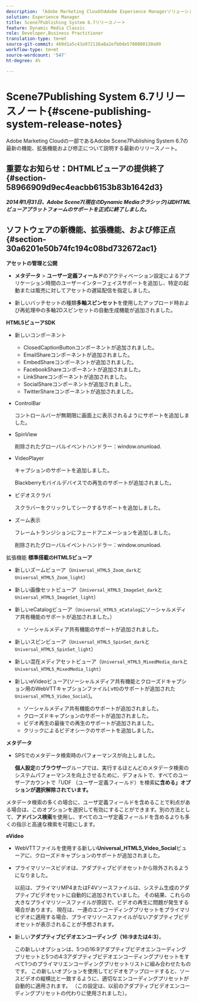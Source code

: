 ```yaml
---
description: 「Adobe Marketing CloudのAdobe Experience Managerソリューションに含まれるAdobe Scene7パブリッシングシステム6.7の最新の機能、拡張機能および修正について説明する最新のリリースノートです。」
solution: Experience Manager
title: Scene7Publishing System 6.7リリースノート
feature: Dynamic Media Classic
role: Developer,Business Practitioner
translation-type: tm+mt
source-git-commit: 469d1a5c43a972116a8a2efb0de5708800130a99
workflow-type: tm+mt
source-wordcount: '547'
ht-degree: 4%

---
```



# Scene7Publishing System 6.7リリースノート{#scene-publishing-system-release-notes}

Adobe Marketing Cloudの一部であるAdobe Scene7Publishing System 6.7の最新の機能、拡張機能および修正について説明する最新のリリースノート。

## 重要なお知らせ：DHTMLビューアの提供終了{#section-58966909d9ec4eacbb6153b83b1642d3}

***2014年1月31日、Adobe Scene7(現在のDynamic Mediaクラシック)はDHTMLビューアプラットフォームのサポートを正式に終了しました。***

## ソフトウェアの新機能、拡張機能、および修正点{#section-30a6201e50b74fc194c08bd732672ac1}

**アセットの管理と公開**

* **メタデータ** > **ユーザー定義フィールド**&#x200B;のアクティベーション設定によるアプリケーション時間のユーザーインターフェイスサポートを追加し、特定の起動または販売に対してアセットの遅延配信を指定しました。

<!--   [More information](http://help.adobe.com/en_US/scene7/using/WS08F62297-36A5-4c35-9D4E-5BE38C41D39C.html). -->

* 新しいバッチセットの種類&#x200B;**多軸スピンセット**&#x200B;を使用したアップロード時および再処理中の多軸2Dスピンセットの自動生成機能が追加されました。

<!--   [More information](http://help.adobe.com/en_US/scene7/using/WSf6ef983f54a76485-20cc30b112624e7b244-7fff.html). -->

**HTML5ビューアSDK**

<!-- The *Adobe Scene7 HTML5 Viewers SDK* is available as part of the SDK download from Adobe Developer Connection.

[More information](http://help.adobe.com/en_US/scene7/using/WSd4272150f67705c11b002eec12fcba4dee6-8000.html). -->

* 新しいコンポーネント

   * ClosedCaptionButtonコンポーネントが追加されました。
   * EmailShareコンポーネントが追加されました。
   * EmbedShareコンポーネントが追加されました。
   * FacebookShareコンポーネントが追加されました。
   * LinkShareコンポーネントが追加されました。
   * SocialShareコンポーネントが追加されました。
   * TwitterShareコンポーネントが追加されました。

* ControlBar

   コントロールバーが無期限に画面上に表示されるようにサポートを追加しました。

* SpinView

   削除されたグローバルイベントハンドラー：window.onunload.

* VideoPlayer

   キャプションのサポートを追加しました。

   Blackberryモバイルデバイスでの再生のサポートが追加されました。

* ビデオスクラバ

   スクラバーをクリックしてシークするサポートを追加しました。

* ズーム表示

   フレームトランジションにフェードアニメーションを追加しました。

   削除されたグローバルイベントハンドラー：window.onunload.

拡張機能
**標準搭載のHTML5ビューア**

* 新しいズームビューア（`Universal_HTML5_Zoom_dark`と`Universal_HTML5_Zoom_light`）
* 新しい画像セットビューア（`Universal_HTML5_ImageSet_dark`と`Universal_HTML5_ImageSet_light`）
* 新しいeCatalogビューア（`Universal_HTML5_eCatalog`にソーシャルメディア共有機能のサポートが追加されました。）

   * ソーシャルメディア共有機能のサポートが追加されました。

* 新しいスピンビューア（`Universal_HTML5_SpinSet_dark`と`Universal_HTML5_SpinSet_light`）

* 新しい混在メディアセットビューア（`Universal_HTML5_MixedMedia_dark`と`Universal_HTML5_MixedMedia_light`）
* 新しいeVideoビューア(ソーシャルメディア共有機能とクローズドキャプション用のWebVTTキャプションファイル(.vtt)のサポートが追加された`Universal_HTML5_Video_Social`)。

   * ソーシャルメディア共有機能のサポートが追加されました。
   * クローズドキャプションのサポートが追加されました。
   * ビデオ再生の最後での再生のサポートが追加されました。
   * クリックによるビデオシークのサポートを追加しました。

<!-- [Viewer preset compatibility matrix](http://help.adobe.com/en_US/scene7/using/WS6E593DEA-7D81-4cd6-84B0-85E8BB274176.html).

[Adding captions to eVideo](http://help.adobe.com/en_US/scene7/using/WS98ca2e6790647c06-6f6f53e137b959f094-8000.html). -->
**メタデータ**

* SPSでのメタデータ検索時のパフォーマンスが向上しました。

   **個人設定**&#x200B;の&#x200B;**ブラウザー**&#x200B;グループでは、実行するほとんどのメタデータ検索のシステムパフォーマンスを向上させるために、デフォルトで、すべてのユーザーアカウントで「UDF （ユーザー定義フィールド）を検索&#x200B;**に含める」オプションが選択解除されています。**

<!--   [Personal Setup](http://help.adobe.com/en_US/scene7/using/WSCAAE9C8A-F172-43a8-B134-6163E7C80218.html). -->

メタデータ検索の多くの場合に、ユーザ定義フィールドを含めることで利点がある場合は、このオプションを選択して有効にすることができます。別の方法として、**アドバンス検索**&#x200B;を使用し、すべてのユーザ定義フィールドを含めるよりも多くの指示と高速な検索を可能にします。

<!--   [Advanced search](http://help.adobe.com/en_US/scene7/using/WS259993e42159a215-1c6a66df1265272619e-7ff5.html). -->

**eVideo**

* WebVTTファイルを使用する新しい&#x200B;**Universal_HTML5_Video_Social**&#x200B;ビューアに、クローズドキャプションのサポートが追加されました。

<!--   [Adding captions to eVideo](http://help.stage.adobe.com/en_US/scene7/using/WS98ca2e6790647c06-6f6f53e137b959f094-8000.html). -->

* プライマリソースビデオは、アダプティブビデオセットから除外されるようになりました。

   以前は、プライマリMP4またはF4Vソースファイルは、システム生成のアダプティブビデオセットに自動的に追加されていました。 その結果、これらの大きなプライマリソースファイルが原因で、ビデオの再生に問題が発生する場合があります。 現在は、一連のエンコーディングプリセットをプライマリビデオに適用する場合、プライマリソースファイルがないアダプティブビデオセットが表示されることが予想されます。

* 新しい&#x200B;**アダプティブビデオエンコーディング（16:9または4:3）**。

   この新しいオプションは、5つの16:9アダプティブビデオエンコーディングプリセットと5つの4:3アダプティブビデオエンコーディングプリセットをすべて1つのプライマリエンコーディングプリセットリストに組み合わせたものです。 この新しいオプションを使用してビデオをアップロードすると、ソースビデオの縦横比と一致するように、適切なエンコーディングプリセットが自動的に適用されます。 （この設定は、以前のアダプティブビデオエンコーディングプリセットの代わりに使用されました）。

<!--   [More information](http://help.stage.adobe.com/en_US/scene7/using/WSE86ACF2B-BD50-4c48-A1D7-9CD4405B62D0.html). -->

